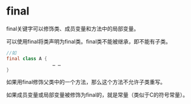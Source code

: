 # final

final关键字可以修饰类、成员变量和方法中的局部变量。

可以使用final将类声明为final类。final类不能被继承，即不能有子类。

```java
//如
final class A {
		         … …
} 
```

如果用final修饰父类中的一个方法，那么这个方法不允许子类重写。

如果成员变量或局部变量被修饰为final的，就是常量（类似于C的符号常量）。



